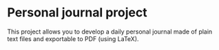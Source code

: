 # Personal journal project

This project allows you to develop a daily personal journal made of plain text files and exportable to PDF (using LaTeX).